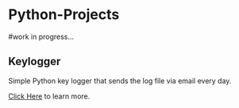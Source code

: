# Python-Projects
#work in progress...

## Keylogger
Simple Python key logger that sends the log file via email every day.

[Click Here](https://github.com/TylerPaplham/Python-Projects/blob/main/keylogger.md) to learn more.

